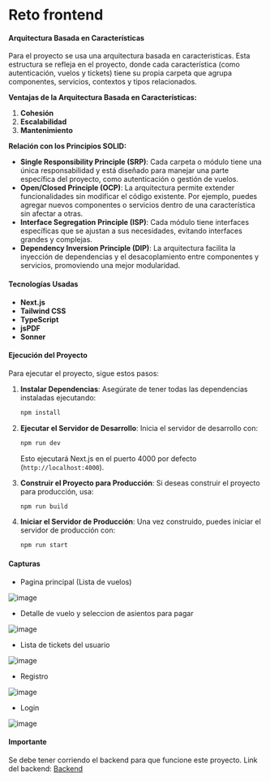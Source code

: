 # Reto frontend
#### Arquitectura Basada en Características

Para el proyecto se usa una arquitectura basada en caracteristicas. Esta estructura se refleja en el proyecto, donde cada característica (como autenticación, vuelos y tickets) tiene su propia carpeta que agrupa componentes, servicios, contextos y tipos relacionados.

**Ventajas de la Arquitectura Basada en Características:**

1. **Cohesión**
2. **Escalabilidad**
3. **Mantenimiento**

**Relación con los Principios SOLID:**

- **Single Responsibility Principle (SRP)**: Cada carpeta o módulo tiene una única responsabilidad y está diseñado para manejar una parte específica del proyecto, como autenticación o gestión de vuelos.
- **Open/Closed Principle (OCP)**: La arquitectura permite extender funcionalidades sin modificar el código existente. Por ejemplo, puedes agregar nuevos componentes o servicios dentro de una característica sin afectar a otras.
- **Interface Segregation Principle (ISP)**: Cada módulo tiene interfaces específicas que se ajustan a sus necesidades, evitando interfaces grandes y complejas.
- **Dependency Inversion Principle (DIP)**: La arquitectura facilita la inyección de dependencias y el desacoplamiento entre componentes y servicios, promoviendo una mejor modularidad.

#### Tecnologías Usadas

- **Next.js**
- **Tailwind CSS**
- **TypeScript**
- **jsPDF**
- **Sonner**

#### Ejecución del Proyecto

Para ejecutar el proyecto, sigue estos pasos:

1. **Instalar Dependencias**: Asegúrate de tener todas las dependencias instaladas ejecutando:
   ```bash
   npm install
   ```

2. **Ejecutar el Servidor de Desarrollo**: Inicia el servidor de desarrollo con:
   ```bash
   npm run dev
   ```
   Esto ejecutará Next.js en el puerto 4000 por defecto (`http://localhost:4000`).

3. **Construir el Proyecto para Producción**: Si deseas construir el proyecto para producción, usa:
   ```bash
   npm run build
   ```

4. **Iniciar el Servidor de Producción**: Una vez construido, puedes iniciar el servidor de producción con:
   ```bash
   npm run start
   ```
#### **Capturas**
- Pagina principal (Lista de vuelos)

![image](https://github.com/user-attachments/assets/bd37375c-e1c6-463c-8945-b9d527106756)

- Detalle de vuelo y seleccion de asientos para pagar
  
![image](https://github.com/user-attachments/assets/8a0c1738-86c7-43b3-8915-21c031dceabe)

- Lista de tickets del usuario
  
![image](https://github.com/user-attachments/assets/fb3a6de5-0c8b-47ae-aedd-691b95962adb)

- Registro

![image](https://github.com/user-attachments/assets/5c356db5-3d04-4699-81fd-9600544bfff4)

- Login

![image](https://github.com/user-attachments/assets/9cce4273-105e-4b10-9a68-9fc009ef8efd)

#### **Importante**
Se debe tener corriendo el backend para que funcione este proyecto. Link del backend: [Backend](https://github.com/SebastianContrerasR/reto-at-backend)
